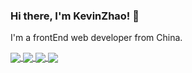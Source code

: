 ### Hi there, I'm KevinZhao! 👋

I'm a frontEnd web developer from China.

<a href="https://github.com/kevinzhao2233" style="padding-bottom: 6px">
  <img align="center" src="https://github-readme-stats.vercel.app/api/top-langs/?username=kevinzhao2233&hide=HTML,typescript&theme=buefy" />
</a>
<a href="https://github.com/kevinzhao2233" style="padding-bottom: 6px">
  <img align="center" src="https://github-readme-stats.vercel.app/api?username=kevinzhao2233&show_icons=true&theme=buefy&line_height=27" />
</a>


<a href="https://github.com/kevinzhao2233/typora-theme-pie" style="padding-bottom: 6px">
  <img align="center" src="https://github-readme-stats.vercel.app/api/pin/?username=kevinzhao2233&repo=typora-theme-pie" />
</a>
<a href="https://github.com/kevinzhao2233/b-pretty-log">
  <img align="center" src="https://github-readme-stats.vercel.app/api/pin/?username=kevinzhao2233&repo=b-pretty-log" />
</a>
